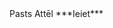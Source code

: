 <html>
    <body>
                                                                                     Pasts   Attēl   ***Ieiet***
    </body>
</html>